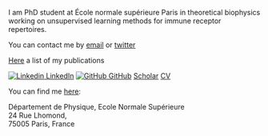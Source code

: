 I am PhD student at École normale supérieure Paris in theoretical biophysics working on unsupervised learning methods for immune receptor repertoires.

You can contact me by [email](mailto:giulioisac@gmail.com) or [twitter](https://twitter.com/giulioisacchini)

[Here](./another-page.md) a list of my publications

[![Linkedin](https://i.stack.imgur.com/gVE0j.png) LinkedIn](https://www.linkedin.com/in/giulio-isacchini-a71662144)
[![GitHub](https://i.stack.imgur.com/tskMh.png) GitHub](https://github.com/giulioisac/)
[Scholar](https://scholar.google.com/citations?user=sDEicokAAAAJ&hl=en)
[CV](./cv.md)

You can find me [here](https://www.google.com/maps/place/D%C3%A9partement+de+Physique,+Ecole+Normale+Sup%C3%A9rieure/@48.8422481,2.3436239,17z/data=!4m12!1m6!3m5!1s0x47e671e99512085d:0x3b69748ca3b78f0d!2s%C3%89cole+normale+sup%C3%A9rieure!8m2!3d48.8422058!4d2.3451689!3m4!1s0x0:0x5f69605cfbac8f02!8m2!3d48.8430845!4d2.3466789):

Département de Physique, Ecole Normale Supérieure  
24 Rue Lhomond,   
75005 Paris, France
